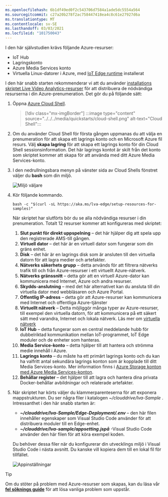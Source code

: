 ```yaml
---
ms.openlocfilehash: 6b1df49ed0f2c543706d7584a1ade5dc5554a564
ms.sourcegitcommit: c27a20b278f2ac758447418ea4c8c61e27927d6a
ms.translationtype: MT
ms.contentlocale: sv-SE
ms.lasthandoff: 03/03/2021
ms.locfileid: "101750043"
---
```

I den här självstudien krävs följande Azure-resurser:

* IoT Hub
* Lagringskonto
* Azure Media Services konto
* Virtuella Linux-datorer i Azure, med [IoT Edge runtime](../../../../../iot-edge/how-to-install-iot-edge.md) installerat

I den här snabb starten rekommenderar vi att du använder [installations skriptet Live Video Analytics-resurser](https://github.com/Azure/live-video-analytics/tree/master/edge/setup) för att distribuera de nödvändiga resurserna i din Azure-prenumeration. Det gör du på följande sätt:

1. Öppna [Azure Cloud Shell](https://ms.portal.azure.com/#cloudshell/).
    > [!div class="mx-imgBorder"]
    > :::image type="content" source="../../../media/quickstarts/cloud-shell.png" alt-text="Cloud Shell":::
1. Om du använder Cloud Shell för första gången uppmanas du att välja en prenumeration för att skapa ett lagrings konto och en Microsoft Azure fil resurs. Välj **skapa lagring** för att skapa ett lagrings konto för din Cloud Shell sessionsinformation. Det här lagrings kontot är skilt från det konto som skriptet kommer att skapa för att använda med ditt Azure Media Services-konto.
1. I den nedrullningsbara menyn på vänster sida av Cloud Shells fönstret väljer du **bash** som din miljö.

    ![Miljö väljare](../../../media/quickstarts/env-selector.png)
1. Kör följande kommando.

    ```
    bash -c "$(curl -sL https://aka.ms/lva-edge/setup-resources-for-samples)"
    ```
    
    När skriptet har slutförts bör du se alla nödvändiga resurser i din prenumeration. Totalt 12 resurser kommer att konfigureras med skriptet:
    1. **Slut punkt för direkt uppspelning** – det här hjälper dig att spela upp den registrerade AMS-till gången.
    1. **Virtuell dator** – det här är en virtuell dator som fungerar som din gräns enhet.
    1. **Disk** – det här är en lagrings disk som är ansluten till den virtuella datorn för att lagra medier och artefakter.
    1. **Nätverks säkerhets grupp** – detta används för att filtrera nätverks trafik till och från Azure-resurser i ett virtuellt Azure-nätverk.
    1. **Nätverks gränssnitt** – detta gör att en virtuell Azure-dator kan kommunicera med Internet, Azure och andra resurser.
    1. **Skydds-anslutning** – med det här alternativet kan du ansluta till din virtuella dator med webbläsaren och Azure Portal.
    1. **Offentlig IP-adress** – detta gör att Azure-resurser kan kommunicera med Internet och offentliga Azure-tjänster
    1. **Virtuellt nätverk** – Detta möjliggör många typer av Azure-resurser, till exempel den virtuella datorn, för att kommunicera på ett säkert sätt med varandra, Internet och lokala nätverk. Läs mer om [virtuella nätverk](../../../../../virtual-network/virtual-networks-overview.md)
    1. **IoT Hub** – detta fungerar som en central meddelande hubb för dubbelriktad kommunikation mellan IoT-programmet, IoT Edge moduler och de enheter som hanteras.
    1. **Media Service-konto** – detta hjälper till att hantera och strömma medie innehåll i Azure.
    1. **Lagrings konto** – du måste ha ett primärt lagrings konto och du kan ha valfritt antal sekundära lagrings konton som är kopplade till ditt Media Services-konto. Mer information finns i [Azure Storage konton med Azure Media Services-konton](../../../../latest/storage-account-concept.md).
    1. **Behållar register** – det hjälper till att lagra och hantera dina privata Docker-behållar avbildningar och relaterade artefakter.

1. När skriptet har körts väljer du klammerparenteserna för att exponera mappstrukturen. Du ser några filer i katalogen *~/clouddrive/lva-Sample* . Intressanthet i den här snabb starten är:

     * ***~/clouddrive/lva-Sample/Edge-Deployment/.env*** – den här filen innehåller egenskaper som Visual Studio Code använder för att distribuera moduler till en Edge-enhet.
     * ***~/clouddrive/lva-sample/appsetting.jspå*** -Visual Studio Code använder den här filen för att köra exempel koden.
     
    Du behöver dessa filer när du konfigurerar din utvecklings miljö i Visual Studio Code i nästa avsnitt. Du kanske vill kopiera dem till en lokal fil för tillfället.
    
    ![Appinställningar](../../../media/quickstarts/clouddrive.png)

> [!TIP]
> Om du stöter på problem med Azure-resurser som skapas, kan du läsa vår **[fel söknings guide](../../../troubleshoot-how-to.md#common-error-resolutions)** för att lösa vanliga problem som uppstår.